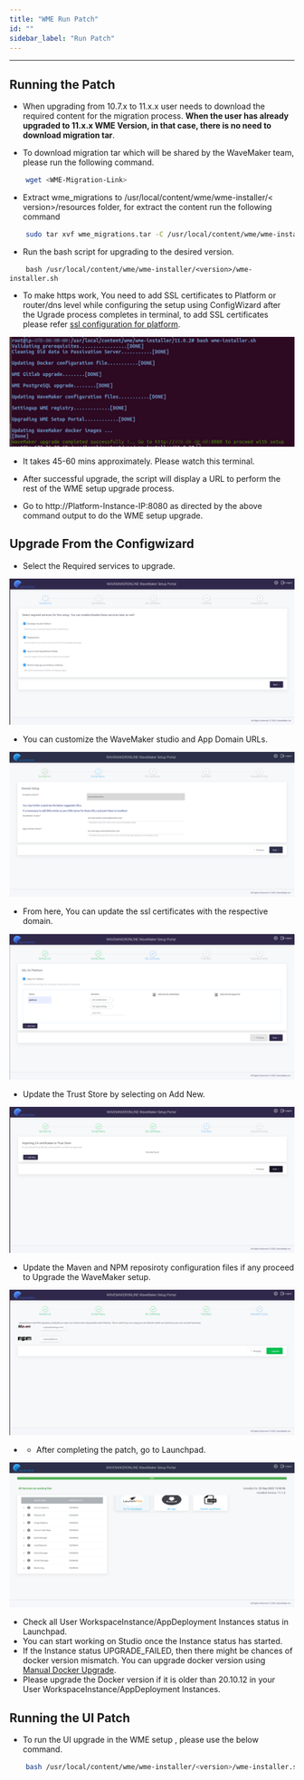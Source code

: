 ```yaml
---
title: "WME Run Patch"
id: ""
sidebar_label: "Run Patch"
---
```

---

## Running the Patch

- When upgrading from 10.7.x to 11.x.x user needs to download the required content for the migration process. **When the user has already upgraded to 11.x.x WME Version, in that case, there is no need to download migration tar**.

- To download migration tar which will be shared by the WaveMaker team, please run the following command.

```bash
    wget <WME-Migration-Link>
```

- Extract wme_migrations to /usr/local/content/wme/wme-installer/< version>/resources folder, for extract the content run the following command

```bash
    sudo tar xvf wme_migrations.tar -C /usr/local/content/wme/wme-installer/<version>/resources/
 ```

- Run the bash script for upgrading to the desired version.
```shell
    bash /usr/local/content/wme/wme-installer/<version>/wme-installer.sh
```

- To make https work, You need to add SSL certificates to Platform or router/dns level while configuring the setup using ConfigWizard after the Ugrade process completes in terminal, to add SSL certificates please refer [ssl configuration for platform](/learn/on-premise/configure/config-ssl).


[![upgrading-wme](/learn/assets/wme-setup/upgrade-wme-setup/wme-patch-process.png)](/learn/assets/wme-setup/upgrade-wme-setup/wme-patch-process.png)

- It takes 45-60 mins approximately. Please watch this terminal.

- After successful upgrade, the script will display a URL to perform the rest of the WME setup upgrade process.
- Go to http://Platform-Instance-IP:8080 as directed by the above command output to do the WME setup upgrade.

## Upgrade From the Configwizard

- Select the Required services to upgrade.

[![upgrade-services](/learn/assets/wme-setup/upgrade-wme-setup/upgrade-wme-services.png)](/learn/assets/wme-setup/upgrade-wme-setup/upgrade-wme-services.png)

- You can customize the WaveMaker studio and App Domain URLs.

[![upgrade-domain-urls](/learn/assets/wme-setup/upgrade-wme-setup/upgrade-domain-name.png)](/learn/assets/wme-setup/upgrade-wme-setup/upgrade-domain-name.png)


- From here, You can update the ssl certificates with the respective domain.

[![upgrade-ssl-certificate](/learn/assets/wme-setup/upgrade-wme-setup/upgrade-ssl-certs.png)](/learn/assets/wme-setup/upgrade-wme-setup/upgrade-ssl-certs.png)

- Update the Trust Store by selecting on Add New.

[![upgrade-trust-store](/learn/assets/wme-setup/upgrade-wme-setup/upgrade-import-ca.png)](/learn/assets/wme-setup/upgrade-wme-setup/upgrade-import-ca.png)

- Update the Maven and NPM reposiroty configuration files if any proceed to Upgrade the WaveMaker setup.

[![upgrade-repository-config](/learn/assets/wme-setup/upgrade-wme-setup/upgrade-repository-config.png)](/learn/assets/wme-setup/upgrade-wme-setup/upgrade-repository-config.png)

- - After completing the patch, go to Launchpad.

[![upgrade-setup](/learn/assets/wme-setup/upgrade-wme-setup/upgrade-setup.png)](/learn/assets/wme-setup/upgrade-wme-setup/upgrade-setup.png)

- Check all User WorkspaceInstance/AppDeployment Instances status in Launchpad.
- You can start working on Studio once the Instance status has started.
- If the Instance status UPGRADE_FAILED, then there might be chances of docker version mismatch. You can upgrade docker version using [Manual Docker Upgrade](/learn/on-premise/upgrade/docker-upgrade).
- Please upgrade the Docker version if it is older than 20.10.12 in your User WorkspaceInstance/AppDeployment Instances.

## Running the UI Patch

- To run the UI upgrade in the WME setup , please use the below command.

```bash
    bash /usr/local/content/wme/wme-installer/<version>/wme-installer.sh --upgrade-studioui
```
